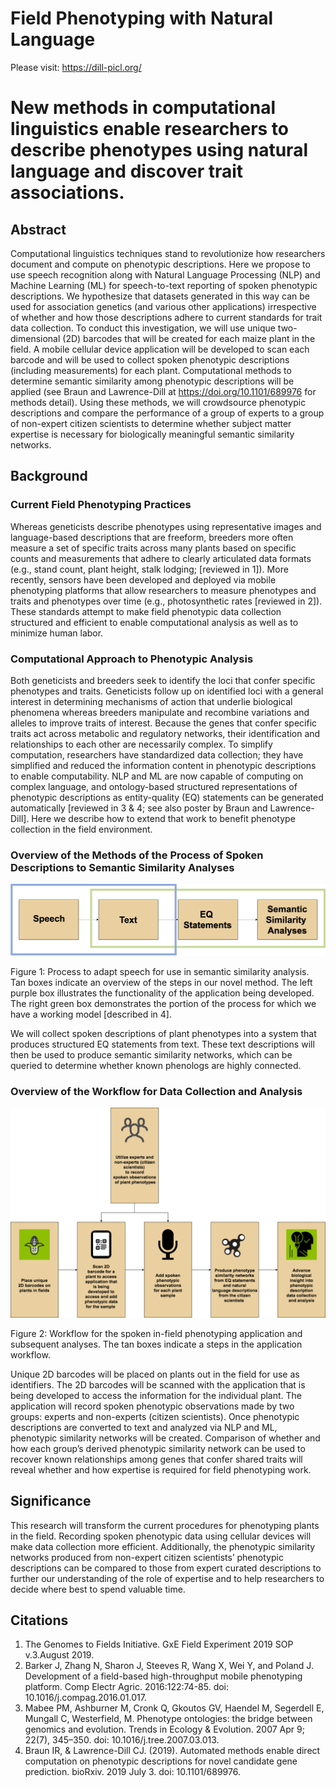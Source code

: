 # Field Phenotyping with Natural Language

Please visit: https://dill-picl.org/



# New methods in computational linguistics enable researchers to describe phenotypes using natural language and discover trait associations.

## Abstract

Computational linguistics techniques stand to revolutionize how researchers document and compute on phenotypic descriptions. Here we propose to use speech recognition along with Natural Language Processing (NLP) and Machine Learning (ML) for speech-to-text reporting of spoken phenotypic descriptions. We hypothesize that datasets generated in this way can be used for association genetics (and various other applications) irrespective of whether and how those descriptions adhere to current standards for trait data collection. To conduct this investigation, we will use unique two-dimensional (2D) barcodes that will be created for each maize plant in the field. A mobile cellular device application will be developed to scan each barcode and will be used to collect spoken phenotypic descriptions (including measurements) for each plant. Computational methods to determine semantic similarity among phenotypic descriptions will be applied (see Braun and Lawrence-Dill at https://doi.org/10.1101/689976 for methods detail). Using these methods, we will crowdsource phenotypic descriptions and compare the performance of a group of experts to a group of non-expert citizen scientists to determine whether subject matter expertise is necessary for biologically meaningful semantic similarity networks.

## Background

### Current Field Phenotyping Practices

Whereas geneticists describe phenotypes using representative images and language-based descriptions that are freeform, breeders more often measure a set of specific traits across many plants based on specific counts and measurements that adhere to clearly articulated data formats (e.g., stand count, plant height, stalk lodging; [reviewed in 1]). More recently, sensors have been developed and deployed via mobile phenotyping platforms that allow researchers to measure phenotypes and traits and phenotypes over time (e.g., photosynthetic rates [reviewed in 2]). These standards attempt to make field phenotypic data collection structured and efficient to enable computational analysis as well as to minimize human labor.

### Computational Approach to Phenotypic Analysis

Both geneticists and breeders seek to identify the loci that confer specific phenotypes and traits. Geneticists follow up on identified loci with a general interest in determining mechanisms of action that underlie biological phenomena whereas breeders manipulate and recombine variations and alleles to improve traits of interest. Because the genes that confer specific traits act across metabolic and regulatory networks, their identification and relationships to each other are necessarily complex. To simplify computation, researchers have standardized data collection; they have simplified and reduced the information content in phenotypic descriptions to enable computability. NLP and ML are now capable of computing on complex language, and ontology-based structured representations of phenotypic descriptions as entity-quality (EQ) statements can be generated automatically [reviewed in 3 & 4; see also poster by Braun and Lawrence-Dill]. Here we describe how to extend that work to benefit phenotype collection in the field environment.


### Overview of the Methods of the Process of Spoken Descriptions to Semantic Similarity Analyses

![flowchart1](https://github.com/C-Yanarella/Field_Phenotyping_with_Natural_Language/blob/master/flowchart_1.png)

Figure 1: Process to adapt speech for use in semantic similarity analysis. Tan boxes indicate an overview of the steps in our novel method. The left purple box illustrates the functionality of the application being developed. The right green box demonstrates the portion of the process for which we have a working model [described in 4].

We will collect spoken descriptions of plant phenotypes into a system that produces structured EQ statements from text. These text descriptions will then be used to produce semantic similarity networks, which can be queried to determine whether known phenologs are highly connected. 

### Overview of the Workflow for Data Collection and Analysis

![workflow1](https://github.com/C-Yanarella/Field_Phenotyping_with_Natural_Language/blob/master/workflow_1.png)


Figure 2: Workflow for the spoken in-field phenotyping application and subsequent analyses. The tan boxes indicate a steps in the application workflow.

Unique 2D barcodes will be placed on plants out in the field for use as identifiers. The 2D barcodes will be scanned with the application that is being developed to access the information for the individual plant. The application will record spoken phenotypic observations made by two groups: experts and non-experts (citizen scientists). Once phenotypic descriptions are converted to text and analyzed via NLP and ML, phenotypic similarity networks will be created. Comparison of whether and how each group’s derived phenotypic similarity network can be used to recover known relationships among genes that confer shared traits will reveal whether and how expertise is required for field phenotyping work. 


## Significance

This research will transform the current procedures for phenotyping plants in the field. Recording spoken phenotypic data using cellular devices will make data collection more efficient. Additionally, the phenotypic similarity networks produced from non-expert citizen scientists’ phenotypic descriptions can be compared to those from expert curated descriptions to further our understanding of the role of expertise and to help researchers to decide where best to spend valuable time.

## Citations

1. The Genomes to Fields Initiative. GxE Field Experiment 2019 SOP v.3.August 2019.
2. Barker J, Zhang N, Sharon J, Steeves R, Wang X, Wei Y, and Poland J. Development of a field-based high-throughput mobile phenotyping platform. Comp Electr Agric. 2016:122:74-85. doi: 10.1016/j.compag.2016.01.017.
3. Mabee PM, Ashburner M, Cronk Q, Gkoutos GV, Haendel M, Segerdell E, Mungall C, Westerfield, M. Phenotype ontologies: the bridge between genomics and evolution. Trends in Ecology & Evolution. 2007 Apr 9; 22(7), 345–350. doi: 10.1016/j.tree.2007.03.013.
4. Braun IR, & Lawrence-Dill CJ.  (2019).  Automated methods enable direct computation on phenotypic descriptions for novel candidate gene prediction. bioRxiv. 2019 July 3. doi: 10.1101/689976.
